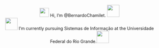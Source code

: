 <p align="center">
<img src="https://cdn.jsdelivr.net/gh/devicons/devicon/icons/go/go-original.svg" width="30"/> Hi, I’m @BernardoChamilet. <img src="https://cdn.jsdelivr.net/gh/devicons/devicon/icons/python/python-original.svg" width="40" />  
<br>
<img src="https://cdn.jsdelivr.net/gh/devicons/devicon/icons/postgresql/postgresql-original.svg" width="40" /> I’m currently pursuing Sistemas de Informação at the Universidade Federal do Rio Grande.<img src="https://cdn.jsdelivr.net/gh/devicons/devicon/icons/docker/docker-original.svg" width="40" />  
 </p>
